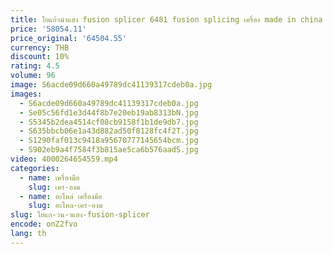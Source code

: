 ```yaml
---
title: ใยแก้วนําแสง fusion splicer 6481 fusion splicing เครื่อง made in china อัพเกรด 6481 arc fusion splicer
price: '58054.11'
price_original: '64504.55'
currency: THB
discount: 10%
rating: 4.5
volume: 96
image: S6acde09d660a49789dc41139317cdeb0a.jpg
images:
  - S6acde09d660a49789dc41139317cdeb0a.jpg
  - Se05c56fd1e3d44f8b7e20eb19ab8313bN.jpg
  - S5345b2dea4514cf08cb9158f1b1de9db7.jpg
  - S635bbcb06e1a43d882ad50f8128fc4f2T.jpg
  - S1290faf013c9418a95670777145654bcm.jpg
  - S902eb9a4f7584f3b815ae5ca6b576aadS.jpg
video: 4000264654559.mp4
categories:
  - name: เครื่องมือ
    slug: เคร-องม
  - name: อะไหล่ เครื่องมือ
    slug: อะไหล-เคร-องม
slug: ใยแก-วน-าแสง-fusion-splicer
encode: onZ2fvo
lang: th
---
```

  